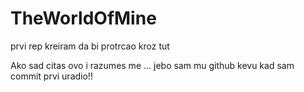# TheWorldOfMine
prvi rep kreiram da bi protrcao kroz tut

Ako sad citas ovo i razumes me ... jebo sam mu github kevu kad sam commit prvi uradio!!
